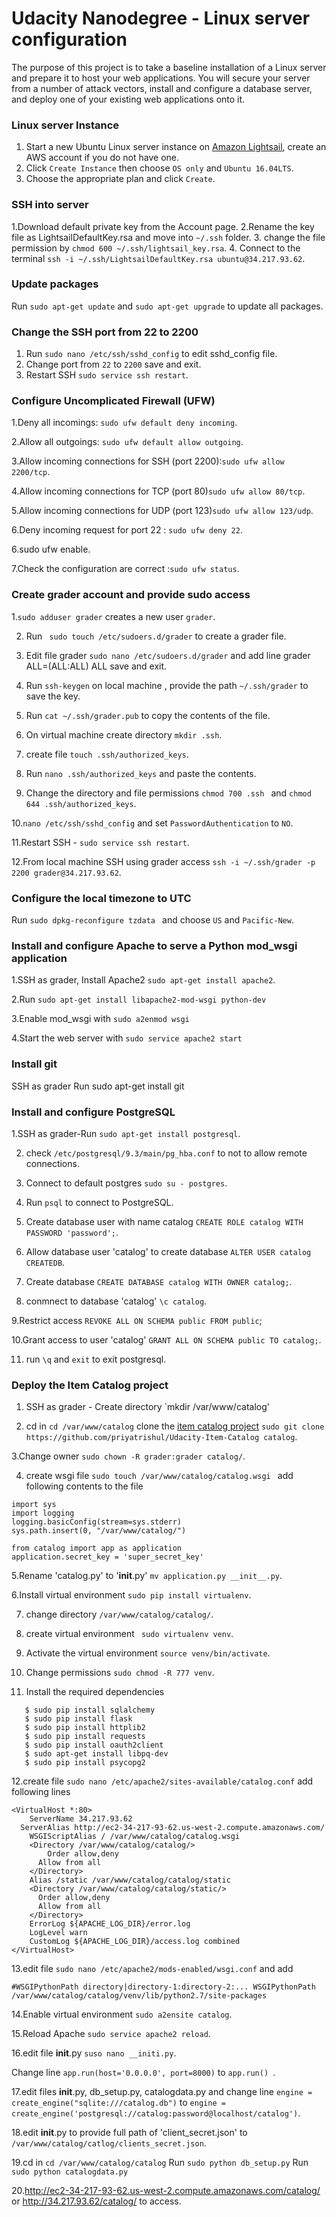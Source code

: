 # Udacity Nanodegree - Linux server configuration

The purpose of this project is to take a baseline installation of a Linux server and prepare it to host your web applications. You will secure your server from a number of attack vectors, install and configure a database server, and deploy one of your existing web applications onto it.

### Linux server Instance

1. Start a new Ubuntu Linux server instance on [Amazon Lightsail](https://lightsail.aws.amazon.com), create an AWS account if you do not have one.
2. Click `Create Instance` then choose `OS only` and `Ubuntu 16.04LTS`.
3. Choose the appropriate plan and click `Create`.


### SSH into server

 1.Download default private key from the Account page.
 2.Rename the key file as LightsailDefaultKey.rsa and move into `~/.ssh` folder.
 3. change the file permission by `chmod 600 ~/.ssh/lightsail_key.rsa`.
 4. Connect to the terminal `ssh -i ~/.ssh/LightsailDefaultKey.rsa ubuntu@34.217.93.62`.
 
### Update packages
Run `sudo apt-get update` and `sudo apt-get upgrade` to update all packages.

### Change the SSH port from 22 to 2200

1. Run `sudo nano /etc/ssh/sshd_config` to edit sshd_config file.
2. Change port from `22` to `2200` save and exit.
3. Restart SSH `sudo service ssh restart`.

### Configure Uncomplicated Firewall (UFW) 

1.Deny all incomings: `sudo ufw default deny incoming`.

2.Allow all outgoings: `sudo ufw default allow outgoing`.

3.Allow incoming connections for SSH (port 2200):`sudo ufw allow 2200/tcp`.

4.Allow incoming connections for TCP (port 80)`sudo ufw allow 80/tcp`.

5.Allow incoming connections for UDP (port 123)`sudo ufw allow 123/udp`.

6.Deny incoming request for port 22 : `sudo ufw deny 22`.

6.sudo ufw enable.

7.Check the configuration are correct :`sudo ufw status`.

### Create grader account and provide sudo access

1.`sudo adduser grader` creates a new user `grader`.

2. Run ` sudo touch /etc/sudoers.d/grader` to create a grader file.

3. Edit file grader `sudo nano /etc/sudoers.d/grader` and add line
grader ALL=(ALL:ALL) ALL save and exit.

4. Run `ssh-keygen` on local machine , provide the path `~/.ssh/grader` to save the key.

5. Run `cat ~/.ssh/grader.pub` to copy the contents of the file.

6. On virtual machine  create directory `mkdir .ssh`.

7. create file `touch .ssh/authorized_keys`.

8. Run `nano .ssh/authorized_keys` and paste the contents.

9. Change the directory and file permissions `chmod 700 .ssh ` and
`chmod 644 .ssh/authorized_keys`.

10.`nano /etc/ssh/sshd_config` and set `PasswordAuthentication` to `NO`.

11.Restart SSH - `sudo service ssh restart`.

12.From local machine SSH using grader access `ssh -i ~/.ssh/grader -p 2200 grader@34.217.93.62`.

### Configure the local timezone to UTC
Run `sudo dpkg-reconfigure tzdata ` and choose `US` and `Pacific-New`.

### Install and configure Apache to serve a Python mod_wsgi application

1.SSH as grader, Install Apache2 `sudo apt-get install apache2`.

2.Run `sudo apt-get install libapache2-mod-wsgi python-dev`

3.Enable mod_wsgi with `sudo a2enmod wsgi`

4.Start the web server with `sudo service apache2 start`

### Install git
SSH as grader
Run sudo apt-get install git

### Install and configure PostgreSQL

1.SSH as grader-Run `sudo apt-get install postgresql`.

2. check `/etc/postgresql/9.3/main/pg_hba.conf` to not to allow remote connections.

3. Connect to default postgres `sudo su - postgres`.

4. Run `psql` to connect to PostgreSQL.

5. Create database user with name catalog `CREATE ROLE catalog WITH PASSWORD 'password';`.

6. Allow database user 'catalog' to create database `ALTER USER catalog CREATEDB`.

7. Create database `CREATE DATABASE catalog WITH OWNER catalog;`.

8. conmnect to database 'catalog' `\c catalog`.

9.Restrict access `REVOKE ALL ON SCHEMA public FROM public`;

10.Grant access to user 'catalog' `GRANT ALL ON SCHEMA public TO catalog;`.

11. run `\q` and `exit` to exit postgresql.

### Deploy the Item Catalog project

1. SSH as grader - Create directory `mkdir /var/www/catalog'

2. cd in `cd /var/www/catalog` clone the [item catalog project](https://github.com/priyatrishul/Udacity-Item-Catalog)
`sudo git clone https://github.com/priyatrishul/Udacity-Item-Catalog catalog`.

3.Change owner `sudo chown -R grader:grader catalog/`.

4. create wsgi file `sudo touch /var/www/catalog/catalog.wsgi ` add following contents to the file
``` 
import sys
import logging
logging.basicConfig(stream=sys.stderr)
sys.path.insert(0, "/var/www/catalog/")

from catalog import app as application
application.secret_key = 'super_secret_key'
```
5.Rename 'catalog.py' to '__init__.py'  `mv application.py __init__.py`.

6.Install virtual environment `sudo pip install virtualenv`.

7. change directory `/var/www/catalog/catalog/`.

8. create virtual environment ` sudo virtualenv venv`.

9. Activate the virtual environment `source venv/bin/activate`.

10. Change permissions `sudo chmod -R 777 venv`.

11. Install the required dependencies
```
   $ sudo pip install sqlalchemy
   $ sudo pip install flask
   $ sudo pip install httplib2
   $ sudo pip install requests
   $ sudo pip install oauth2client
   $ sudo apt-get install libpq-dev
   $ sudo pip install psycopg2
```
12.create file `sudo nano /etc/apache2/sites-available/catalog.conf` add following lines
```
<VirtualHost *:80>
    ServerName 34.217.93.62
  ServerAlias http://ec2-34-217-93-62.us-west-2.compute.amazonaws.com/
    WSGIScriptAlias / /var/www/catalog/catalog.wsgi
    <Directory /var/www/catalog/catalog/>
    	Order allow,deny
  	  Allow from all
    </Directory>
    Alias /static /var/www/catalog/catalog/static
    <Directory /var/www/catalog/catalog/static/>
  	  Order allow,deny
  	  Allow from all
    </Directory>
    ErrorLog ${APACHE_LOG_DIR}/error.log
    LogLevel warn
    CustomLog ${APACHE_LOG_DIR}/access.log combined
</VirtualHost>
```
13.edit file `sudo nano /etc/apache2/mods-enabled/wsgi.conf` and add

`#WSGIPythonPath directory|directory-1:directory-2:...
WSGIPythonPath /var/www/catalog/catalog/venv/lib/python2.7/site-packages`

14.Enable virtual environment `sudo a2ensite catalog`.

15.Reload Apache `sudo service apache2 reload`.

16.edit file  __init__.py `suso nano __initi.py`.

Change line `app.run(host='0.0.0.0', port=8000)` to `app.run() `.

17.edit files  __init__.py, db_setup.py, catalogdata.py and change line
`engine = create_engine("sqlite:///catalog.db")` to
`engine = create_engine('postgresql://catalog:password@localhost/catalog')`.

18.edit  __init__.py to provide full path of 'client_secret.json' to `/var/www/catalog/catlog/clients_secret.json`.

19.cd in  `cd /var/www/catalog/catalog` 
    Run `sudo python db_setup.py`
    Run `sudo python catalogdata.py`
    
20.http://ec2-34-217-93-62.us-west-2.compute.amazonaws.com/catalog/ or http://34.217.93.62/catalog/ to access.





